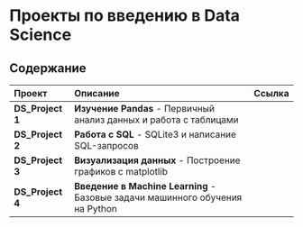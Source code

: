# Проекты по введению в Data Science

## Содержание
| Проект | Описание | Ссылка |
| :--- | :--- | :--- |
|**DS_Project 1**| **Изучение Pandas** - Первичный анализ данных и работа с таблицами |
|**DS_Project 2**|  **Работа с SQL** - SQLite3 и написание SQL-запросов|  
|**DS_Project 3**|  **Визуализация данных** - Построение графиков с matplotlib|
|**DS_Project 4**|  **Введение в Machine Learning** - Базовые задачи машинного обучения на Python|
